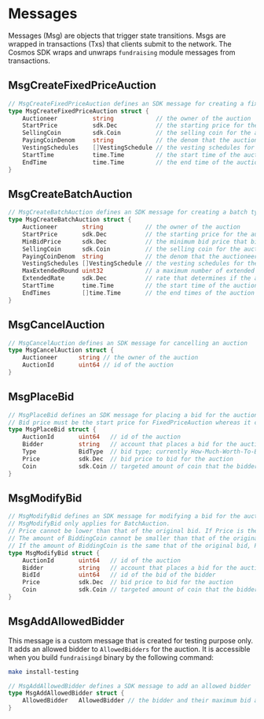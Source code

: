<!-- order: 4 -->

# Messages

Messages (Msg) are objects that trigger state transitions. Msgs are wrapped in transactions (Txs) that clients submit to the network. The Cosmos SDK wraps and unwraps `fundraising` module messages from transactions.

## MsgCreateFixedPriceAuction

```go
// MsgCreateFixedPriceAuction defines an SDK message for creating a fixed price type auction
type MsgCreateFixedPriceAuction struct {	
	Auctioneer          string            // the owner of the auction
	StartPrice          sdk.Dec           // the starting price for the auction
	SellingCoin         sdk.Coin          // the selling coin for the auction
	PayingCoinDenom     string            // the denom that the auctioneer receives to raise funds
	VestingSchedules    []VestingSchedule // the vesting schedules for the auction
	StartTime           time.Time         // the start time of the auction
	EndTime             time.Time         // the end time of the auction
}
```
## MsgCreateBatchAuction

```go
// MsgCreateBatchAuction defines an SDK message for creating a batch type auction
type MsgCreateBatchAuction struct {
	Auctioneer       string            // the owner of the auction
	StartPrice       sdk.Dec           // the starting price for the auction
	MinBidPrice      sdk.Dec           // the minimum bid price that bidders must provide
	SellingCoin      sdk.Coin          // the selling coin for the auction
	PayingCoinDenom  string            // the denom that the auctioneer receives to raise funds
	VestingSchedules []VestingSchedule // the vesting schedules for the auction
	MaxExtendedRound uint32            // a maximum number of extended rounds
	ExtendedRate     sdk.Dec           // rate that determines if the auction needs another round, compared to the number of the matched bids at the previous end time.
	StartTime        time.Time         // the start time of the auction
	EndTimes         []time.Time       // the end times of the auction
}
```

## MsgCancelAuction

```go
// MsgCancelAuction defines an SDK message for cancelling an auction
type MsgCancelAuction struct {
	Auctioneer      string // the owner of the auction
	AuctionId       uint64 // id of the auction
}
```

## MsgPlaceBid
```go
// MsgPlaceBid defines an SDK message for placing a bid for the auction
// Bid price must be the start price for FixedPriceAuction whereas it can only be increased for EnglishAuction
type MsgPlaceBid struct {
	AuctionId       uint64   // id of the auction
	Bidder          string   // account that places a bid for the auction
	Type            BidType  // bid type; currently How-Much-Worth-To-Buy and How-Many-Coins-To-Buy are supported.
	Price           sdk.Dec  // bid price to bid for the auction
	Coin            sdk.Coin // targeted amount of coin that the bidder bids; the denom must be either the denom or SellingCoin or PayingCoinDenom
}
```


## MsgModifyBid
```go
// MsgModifyBid defines an SDK message for modifying a bid for the auction by replacing the existing bid by a new one.
// MsgModifyBid only applies for BatchAuction.
// Price cannot be lower than that of the original bid. If Price is the same as that of the original bid, the amount of BiddingCoin should be larger than that of the original bid. 
// The amount of BiddingCoin cannot be smaller than that of the original bid. If the amount of BiddingCoin is the same that of the original bid, Price should be higher than that of the original bid.  
// If the amount of BiddingCoin is the same that of the original bid, Price should be higher than that of the original bid. 
type MsgModifyBid struct {
	AuctionId       uint64   // id of the auction
	Bidder          string   // account that places a bid for the auction 
	BidId           uint64   // id of the bid of the bidder
	Price           sdk.Dec  // bid price to bid for the auction
	Coin            sdk.Coin // targeted amount of coin that the bidder bids; the denom must be either the denom or SellingCoin or PayingCoinDenom
}
```

## MsgAddAllowedBidder

This message is a custom message that is created for testing purpose only. It adds an allowed bidder to `AllowedBidders` for the auction. 
It is accessible when you build `fundraisingd` binary by the following command:

```bash
make install-testing
```

```go
// MsgAddAllowedBidder defines a SDK message to add an allowed bidder
type MsgAddAllowedBidder struct {
	AllowedBidder   AllowedBidder // the bidder and their maximum bid amount
}
```